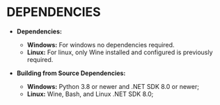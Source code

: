 # DEPENDENCIES

- **Dependencies:**
  - **Windows:** For windows no dependencies required.
  - **Linux:** For linux, only Wine installed and configured is previously required.

- **Building from Source Dependencies:**
  - **Windows:** Python 3.8 or newer and .NET SDK 8.0 or newer;
  - **Linux:** Wine, Bash, and Linux .NET SDK 8.0;
